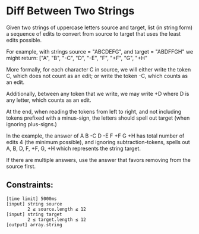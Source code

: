 # Diff Between Two Strings

Given two strings of uppercase letters source and target, list (in string form) a sequence of edits to convert 
from source to target that uses the least edits possible.

For example, with strings source = "ABCDEFG", and target = "ABDFFGH" 
we might return: ["A", "B", "-C", "D", "-E", "F", "+F", "G", "+H"

More formally, for each character C in source, we will either write the token C, 
which does not count as an edit; or write the token -C, which counts as an edit.

Additionally, between any token that we write, we may write +D where D is any letter, which counts as an edit.

At the end, when reading the tokens from left to right, and not including tokens prefixed with a minus-sign, 
the letters should spell out target (when ignoring plus-signs.)

In the example, the answer of A B -C D -E F +F G +H has total number of edits 4 (the minimum possible), 
and ignoring subtraction-tokens, spells out A, B, D, F, +F, G, +H which represents the string target.

If there are multiple answers, use the answer that favors removing from the source first.

## Constraints:
```
[time limit] 5000ms
[input] string source
        2 ≤ source.length ≤ 12
[input] string target
        2 ≤ target.length ≤ 12
[output] array.string
```